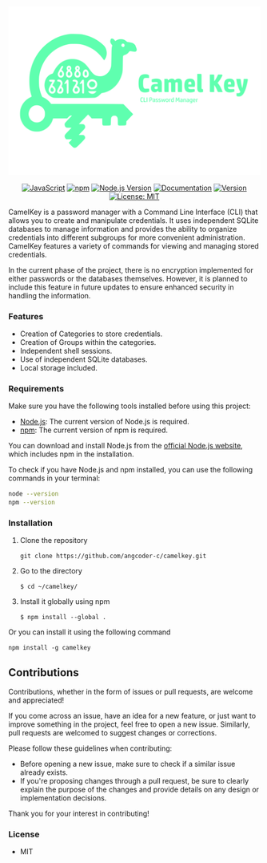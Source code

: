 <div align="center">
  <img src="https://github.com/angcoder-c/camelkey/blob/main/branding/main.png">

[![JavaScript](https://img.shields.io/badge/logo-javascript-yellow?logo=nodedotjs)]()
[![npm](https://img.shields.io/npm/v/npm.svg?logo=npm)]()
[![Node.js Version](https://img.shields.io/badge/node.js-v18.17.1-brightgreen.svg)](https://nodejs.org/en/download/)
[![Documentation](https://img.shields.io/badge/api-reference-blue.svg)](https://github.com/angcoder-c/camelkey/blob/main/manual.md) 
[![Version](https://img.shields.io/badge/version-0.0.1-blue.svg)](https://github.com/angcoder-c/camelkey/tree/main)
[![License: MIT](https://img.shields.io/badge/License-MIT-red.svg)](https://opensource.org/licenses/MIT)

</div>

CamelKey is a password manager with a Command Line Interface (CLI) that allows you to create and manipulate credentials. It uses independent SQLite databases to manage information and provides the ability to organize credentials into different subgroups for more convenient administration. CamelKey features a variety of commands for viewing and managing stored credentials.

In the current phase of the project, there is no encryption implemented for either passwords or the databases themselves. However, it is planned to include this feature in future updates to ensure enhanced security in handling the information.

### Features

- Creation of Categories to store credentials.
- Creation of Groups within the categories.
- Independent shell sessions.
- Use of independent SQLite databases.
- Local storage included.

### Requirements

Make sure you have the following tools installed before using this project:

- [Node.js](https://nodejs.org/): The current version of Node.js is required.
- [npm](https://www.npmjs.com/): The current version of npm is required.

You can download and install Node.js from the [official Node.js website](https://nodejs.org/), which includes npm in the installation.

To check if you have Node.js and npm installed, you can use the following commands in your terminal:

```bash
node --version
npm --version
```

### Installation

1. Clone the repository
   ```
   git clone https://github.com/angcoder-c/camelkey.git
   ```

2. Go to the directory
   ```
   $ cd ~/camelkey/
   ```

3. Install it globally using npm
   ```
   $ npm install --global .
   ```

Or you can install it using the following command

   ```
   npm install -g camelkey
   ```

## Contributions

Contributions, whether in the form of issues or pull requests, are welcome and appreciated!

If you come across an issue, have an idea for a new feature, or just want to improve something in the project, feel free to open a new issue. Similarly, pull requests are welcomed to suggest changes or corrections.

Please follow these guidelines when contributing:

- Before opening a new issue, make sure to check if a similar issue already exists.
- If you're proposing changes through a pull request, be sure to clearly explain the purpose of the changes and provide details on any design or implementation decisions.

Thank you for your interest in contributing!

### License
- MIT